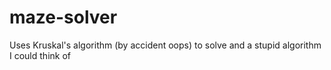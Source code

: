 ﻿# maze-solver
Uses Kruskal's algorithm (by accident oops) to solve and a stupid algorithm I could think of